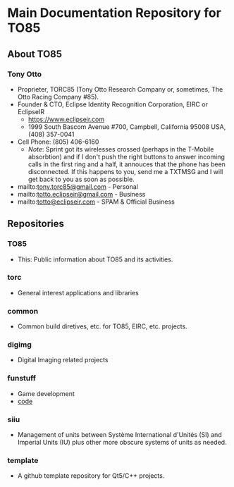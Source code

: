 # Main Documentation Repository for TO85

## About TO85

### Tony Otto
* Proprieter, TORC85 (Tony Otto Research Company or, sometimes, The Otto Racing Company #85).
* Founder & CTO, Eclipse Identity Recognition Corporation, EIRC or EclipseIR
  * https://www.eclipseir.com
  * 1999 South Bascom Avenue #700, Campbell, California 95008 USA, (408) 357-0041
* Cell Phone: (805) 406-6160 
  * _Note_: Sprint got its wirelesses crossed (perhaps in the T-Mobile absorbtion) and if I don't push the right buttons to answer incoming calls in the first ring and a half, it annouces that the phone has been disconnected. If this happens to you, send me a TXTMSG and I will get back to you as soon as possible.
* mailto:tony.torc85@gmail.com - Personal
* mailto:totto.eclipseir@gmail.com - Business
* mailto:totto@eclipseir.com - SPAM & Official Business

## Repositories

### TO85

* This: Public information about TO85 and its activities.

### torc

* General interest applications and libraries

### common

* Common build diretives, etc. for TO85, EIRC, etc. projects.

### digimg

* Digital Imaging related projects

### funstuff

* Game development
* [code](https://github.com/TO85/funstuff)

### siiu

* Management of units between Système International d'Unités (SI) and Imperial Units (IU) plus other more obscure systems of units as needed.

### template

* A github template repository for Qt5/C++ projects.
